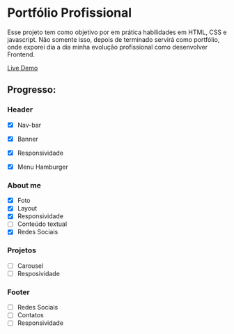 # Portfólio Profissional

Esse projeto tem como objetivo por em prática habilidades em HTML, CSS e javascript. Não somente isso, depois de
terminado servirá como portfólio, onde exporei dia a dia minha evolução profissional como
desenvolver Frontend. 

[Live Demo](https://maycondouglas.netlify.app/)


## Progresso:

### Header
- [x] Nav-bar
- [x] Banner
- [x] Responsividade
- [x] Menu Hamburger



### About me
- [x] Foto
- [x] Layout
- [x] Responsividade
- [ ] Conteúdo textual
- [x] Redes Sociais

### Projetos 
- [ ] Carousel
- [ ] Resposividade

### Footer 
- [ ] Redes Sociais
- [ ] Contatos
- [ ] Responsividade
